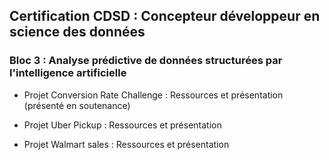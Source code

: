## Certification CDSD : Concepteur développeur en science des données

  ### Bloc 3 : Analyse prédictive de données structurées par l'intelligence artificielle
  * Projet Conversion Rate Challenge : Ressources et présentation (présenté en soutenance)

  * Projet Uber Pickup : Ressources et présentation

  * Projet Walmart sales : Ressources et présentation